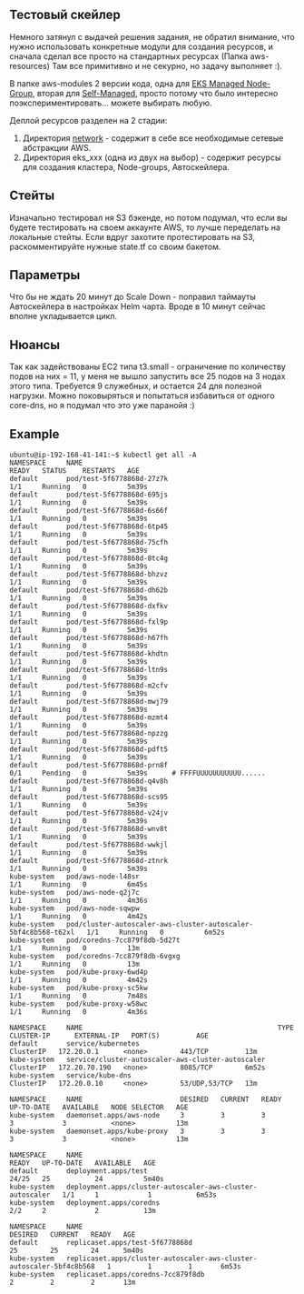 ## Тестовый скейлер

Немного затянул с выдачей решения задания, не обратил внимание, что нужно использовать конкретные модули для создания ресурсов, 
и сначала сделал все просто на стандартных ресурсах (Папка aws-resources) Там все примитивно и не секурно, но задачу выполняет :).

В папке aws-modules 2 версии кода, одна для [EKS Managed Node-Group](https://github.com/leonix2/TZEKS/tree/main/aws-modules/eks-managed), вторая для [Self-Managed](https://github.com/leonix2/TZEKS/tree/main/aws-modules/eks-self-managed), просто потому что было интересно поэкспериментировать... можете выбирать любую.

Деплой ресурсов разделен на 2 стадии:

1. Директория [network](https://github.com/leonix2/TZEKS/tree/main/aws-modules/network) - содержит в себе все необходимые сетевые абстракции AWS.
2. Директория eks_xxx (одна из двух на выбор) - содержит ресурсы для создания кластера, Node-groups, Автоскейлера.


## Стейты

Изначально тестировал ня S3 бэкенде, но потом подумал, что если вы будете тестировать на своем аккаунте AWS, то лучше переделать 
на локальные стейты. Если вдруг захотите протестировать на S3, раскомментируйте нужные state.tf со своим бакетом.

## Параметры

Что бы не ждать 20 минут до Scale Down - поправил таймауты Автоскейлера в настройках Helm чарта. Вроде в 10 минут сейчас вполне укладывается цикл.

## Нюансы

Так как задействованы EC2 типа t3.small - ограничение по количеству подов на них = 11, у меня не вышло запустить все 25 подов на 3 нодах этого типа. Требуется 9 служебных, и остается 24 для полезной нагрузки. Можно поковыряться и попытаться избавиться от одного core-dns, но я подумал что это уже паранойя :)

## Example

```shell
ubuntu@ip-192-168-41-141:~$ kubectl get all -A
NAMESPACE     NAME                                                             READY   STATUS    RESTARTS   AGE
default       pod/test-5f6778868d-27z7k                                        1/1     Running   0          5m39s
default       pod/test-5f6778868d-695js                                        1/1     Running   0          5m39s
default       pod/test-5f6778868d-6s66f                                        1/1     Running   0          5m39s
default       pod/test-5f6778868d-6tp45                                        1/1     Running   0          5m39s
default       pod/test-5f6778868d-75cfh                                        1/1     Running   0          5m39s
default       pod/test-5f6778868d-8tc4g                                        1/1     Running   0          5m39s
default       pod/test-5f6778868d-bhzvz                                        1/1     Running   0          5m39s
default       pod/test-5f6778868d-dh62b                                        1/1     Running   0          5m39s
default       pod/test-5f6778868d-dxfkv                                        1/1     Running   0          5m39s
default       pod/test-5f6778868d-fxl9p                                        1/1     Running   0          5m39s
default       pod/test-5f6778868d-h67fh                                        1/1     Running   0          5m39s
default       pod/test-5f6778868d-khdtn                                        1/1     Running   0          5m39s
default       pod/test-5f6778868d-ltn9s                                        1/1     Running   0          5m39s
default       pod/test-5f6778868d-m2cfv                                        1/1     Running   0          5m39s
default       pod/test-5f6778868d-mwj79                                        1/1     Running   0          5m39s
default       pod/test-5f6778868d-mzmt4                                        1/1     Running   0          5m39s
default       pod/test-5f6778868d-npzzg                                        1/1     Running   0          5m39s
default       pod/test-5f6778868d-pdft5                                        1/1     Running   0          5m39s
default       pod/test-5f6778868d-prn8f                                        0/1     Pending   0          5m39s      # FFFFUUUUUUUUUUU......
default       pod/test-5f6778868d-q4v8h                                        1/1     Running   0          5m39s
default       pod/test-5f6778868d-scs95                                        1/1     Running   0          5m39s
default       pod/test-5f6778868d-v24jv                                        1/1     Running   0          5m39s
default       pod/test-5f6778868d-wnv8t                                        1/1     Running   0          5m39s
default       pod/test-5f6778868d-wwkjl                                        1/1     Running   0          5m39s
default       pod/test-5f6778868d-ztnrk                                        1/1     Running   0          5m39s
kube-system   pod/aws-node-l48sr                                               1/1     Running   0          6m45s
kube-system   pod/aws-node-q2j7c                                               1/1     Running   0          4m36s
kube-system   pod/aws-node-sqwpw                                               1/1     Running   0          4m42s
kube-system   pod/cluster-autoscaler-aws-cluster-autoscaler-5bf4c8b568-t62xl   1/1     Running   0          6m52s
kube-system   pod/coredns-7cc879f8db-5d27t                                     1/1     Running   0          13m
kube-system   pod/coredns-7cc879f8db-6vgxg                                     1/1     Running   0          13m
kube-system   pod/kube-proxy-6wd4p                                             1/1     Running   0          4m42s
kube-system   pod/kube-proxy-sc5kw                                             1/1     Running   0          7m48s
kube-system   pod/kube-proxy-w58wc                                             1/1     Running   0          4m36s

NAMESPACE     NAME                                                TYPE        CLUSTER-IP      EXTERNAL-IP   PORT(S)         AGE
default       service/kubernetes                                  ClusterIP   172.20.0.1      <none>        443/TCP         13m
kube-system   service/cluster-autoscaler-aws-cluster-autoscaler   ClusterIP   172.20.70.190   <none>        8085/TCP        6m52s
kube-system   service/kube-dns                                    ClusterIP   172.20.0.10     <none>        53/UDP,53/TCP   13m

NAMESPACE     NAME                        DESIRED   CURRENT   READY   UP-TO-DATE   AVAILABLE   NODE SELECTOR   AGE
kube-system   daemonset.apps/aws-node     3         3         3       3            3           <none>          13m
kube-system   daemonset.apps/kube-proxy   3         3         3       3            3           <none>          13m

NAMESPACE     NAME                                                        READY   UP-TO-DATE   AVAILABLE   AGE
default       deployment.apps/test                                        24/25   25           24          5m40s
kube-system   deployment.apps/cluster-autoscaler-aws-cluster-autoscaler   1/1     1            1           6m53s
kube-system   deployment.apps/coredns                                     2/2     2            2           13m

NAMESPACE     NAME                                                                   DESIRED   CURRENT   READY   AGE
default       replicaset.apps/test-5f6778868d                                        25        25        24      5m40s
kube-system   replicaset.apps/cluster-autoscaler-aws-cluster-autoscaler-5bf4c8b568   1         1         1       6m53s
kube-system   replicaset.apps/coredns-7cc879f8db                                     2         2         2       13m

```

